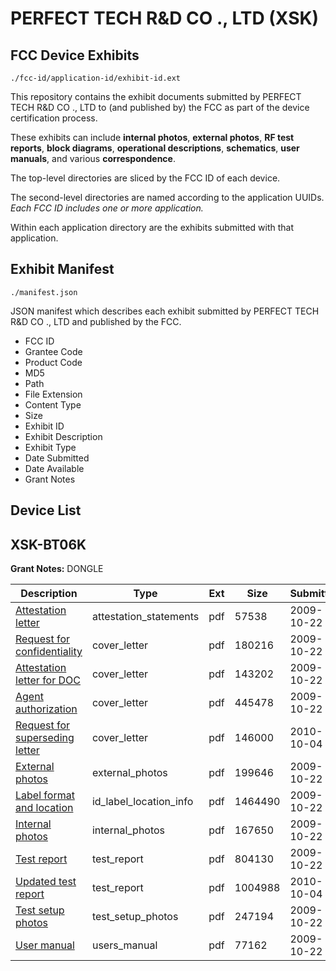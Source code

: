# PERFECT TECH R&D CO ., LTD (XSK)
## FCC Device Exhibits

```
./fcc-id/application-id/exhibit-id.ext
```

This repository contains the exhibit documents submitted by PERFECT TECH R&D CO ., LTD to (and published by) the FCC as part of the device certification process.

These exhibits can include **internal photos**, **external photos**, **RF test reports**, **block diagrams**, **operational descriptions**, **schematics**, **user manuals**, and various **correspondence**.

The top-level directories are sliced by the FCC ID of each device.

The second-level directories are named according to the application UUIDs. *Each FCC ID includes one or more application.*

Within each application directory are the exhibits submitted with that application. 

## Exhibit Manifest

```
./manifest.json
```

JSON manifest which describes each exhibit submitted by PERFECT TECH R&D CO ., LTD and published by the FCC.

- FCC ID
- Grantee Code
- Product Code
- MD5
- Path
- File Extension
- Content Type
- Size
- Exhibit ID
- Exhibit Description
- Exhibit Type
- Date Submitted
- Date Available
- Grant Notes

## Device List
## XSK-BT06K
**Grant Notes:** DONGLE

| Description | Type | Ext | Size | Submitted | Available |
| ----------- | ---- | --- | ---- | --------- | --------- |
| [Attestation letter](XSK-BT06K/51f8085465435451bb407a7156ddf70a/1187604.pdf) | attestation_statements | pdf | 57538 | 2009-10-22 | 2009-10-22 |
| [Request for confidentiality](XSK-BT06K/51f8085465435451bb407a7156ddf70a/1187605.pdf) | cover_letter | pdf | 180216 | 2009-10-22 | 2009-10-22 |
| [Attestation letter for DOC](XSK-BT06K/51f8085465435451bb407a7156ddf70a/1187606.pdf) | cover_letter | pdf | 143202 | 2009-10-22 | 2009-10-22 |
| [Agent authorization](XSK-BT06K/51f8085465435451bb407a7156ddf70a/1187607.pdf) | cover_letter | pdf | 445478 | 2009-10-22 | 2009-10-22 |
| [Request for superseding letter](XSK-BT06K/51f8085465435451bb407a7156ddf70a/1353727.pdf) | cover_letter | pdf | 146000 | 2010-10-04 | 2009-10-22 |
| [External photos](XSK-BT06K/51f8085465435451bb407a7156ddf70a/1187608.pdf) | external_photos | pdf | 199646 | 2009-10-22 | 2009-10-22 |
| [Label format and location](XSK-BT06K/51f8085465435451bb407a7156ddf70a/1187609.pdf) | id_label_location_info | pdf | 1464490 | 2009-10-22 | 2009-10-22 |
| [Internal photos](XSK-BT06K/51f8085465435451bb407a7156ddf70a/1187610.pdf) | internal_photos | pdf | 167650 | 2009-10-22 | 2009-10-22 |
| [Test report](XSK-BT06K/51f8085465435451bb407a7156ddf70a/1187603.pdf) | test_report | pdf | 804130 | 2009-10-22 | 2009-10-22 |
| [Updated test report](XSK-BT06K/51f8085465435451bb407a7156ddf70a/1353728.pdf) | test_report | pdf | 1004988 | 2010-10-04 | 2009-10-22 |
| [Test setup photos](XSK-BT06K/51f8085465435451bb407a7156ddf70a/1187611.pdf) | test_setup_photos | pdf | 247194 | 2009-10-22 | 2009-10-22 |
| [User manual](XSK-BT06K/51f8085465435451bb407a7156ddf70a/1187612.pdf) | users_manual | pdf | 77162 | 2009-10-22 | 2009-10-22 |
